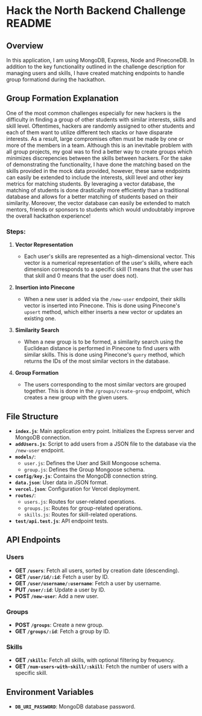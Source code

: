 # Hack the North Backend Challenge README

## Overview

In this application, I am using MongoDB, Express, Node and PineconeDB. In addition to the key functionality outlined in the challenge description for managing users and skills, I have created matching endpoints to handle group formationd during the hackathon.

## Group Formation Explanation
One of the most common challenges especially for new hackers is the difficulty in finding a group of other students with similar interests, skills and skill level. Oftentimes, hackers are randomly assigned to other students and each of them want to utilize different tech stacks or have disparate interests. As a result, large compromises often must be made by one or more of the members in a team. Although this is an inevitable problem with all group projects, my goal was to find a better way to create groups which minimizes discrepencies between the skills between hackers. For the sake of demonstrating the functionality, I have done the matching based on the skills provided in the mock data provided, however, these same endpoints can easily be extended to include the interests, skill level and other key metrics for matching students. By leveraging a vector database, the matching of students is done drastically more efficiently than a traditional database and allows for a better matching of students based on their similarity. Moreover, the vector database can easily be extended to match mentors, friends or sponsors to students which would undoubtably improve the overall hackathon experience!

### Steps:
1. **Vector Representation**
   - Each user's skills are represented as a high-dimensional vector. This vector is a numerical representation of the user's skills, where each dimension corresponds to a specific skill (1 means that the user has that skill and 0 means that the user does not).

2. **Insertion into Pinecone**
   - When a new user is added via the `/new-user` endpoint, their skills vector is inserted into Pinecone. This is done using Pinecone's `upsert` method, which either inserts a new vector or updates an existing one.

3. **Similarity Search**
   - When a new group is to be formed, a similarity search using the Euclidean distance is performed in Pinecone to find users with similar skills. This is done using Pinecone's `query` method, which returns the IDs of the most similar vectors in the database.

4. **Group Formation**
   - The users corresponding to the most similar vectors are grouped together. This is done in the `/groups/create-group` endpoint, which creates a new group with the given users.


## File Structure

- **`index.js`**: Main application entry point. Initializes the Express server and MongoDB connection.
- **`addUsers.js`**: Script to add users from a JSON file to the database via the `/new-user` endpoint.
- **`models/`**:
  - `user.js`: Defines the User and Skill Mongoose schema.
  - `group.js`: Defines the Group Mongoose schema.
- **`config/key.js`**: Contains the MongoDB connection string.
- **`data.json`**: User data in JSON format.
- **`vercel.json`**: Configuration for Vercel deployment.
- **`routes/`**:
  - `users.js`: Routes for user-related operations.
  - `groups.js`: Routes for group-related operations.
  - `skills.js`: Routes for skill-related operations.
- **`test/api.test.js`**: API endpoint tests.

## API Endpoints

### Users

- **GET `/users`**: Fetch all users, sorted by creation date (descending).
- **GET `/user/id/:id`**: Fetch a user by ID.
- **GET `/user/username/:username`**: Fetch a user by username.
- **PUT `/user/:id`**: Update a user by ID.
- **POST `/new-user`**: Add a new user.

### Groups

- **POST `/groups`**: Create a new group.
- **GET `/groups/:id`**: Fetch a group by ID.

### Skills

- **GET `/skills`**: Fetch all skills, with optional filtering by frequency.
- **GET `/num-users-with-skill/:skill`**: Fetch the number of users with a specific skill.

## Environment Variables

- **`DB_URI_PASSWORD`**: MongoDB database password.
